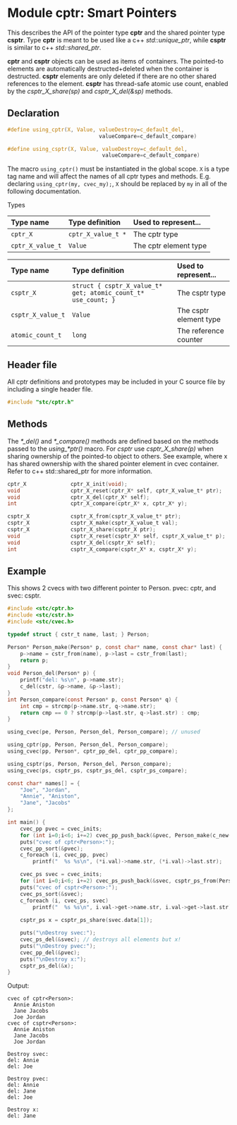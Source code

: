 # Module cptr: Smart Pointers

This describes the API of the pointer type **cptr** and the shared pointer type **csptr**. Type **cptr** is meant to be used like a c++ *std::unique_ptr*, while **csptr** is similar to c++ *std::shared_ptr*.

**cptr** and **csptr** objects can be used as items of containers. The pointed-to elements are automatically destructed+deleted when the container is destructed. **csptr** elements are only deleted if there are no other shared references to the element. **csptr** has thread-safe atomic use count, enabled by the *csptr_X_share(sp)* and *csptr_X_del(&sp)* methods.

## Declaration

```c
#define using_cptr(X, Value, valueDestroy=c_default_del,
                             valueCompare=c_default_compare)

#define using_csptr(X, Value, valueDestroy=c_default_del,
                              valueCompare=c_default_compare)
```
The macro `using_cptr()` must be instantiated in the global scope. `X` is a type tag name and will
affect the names of all cptr types and methods. E.g. declaring `using_cptr(my, cvec_my);`,
`X` should be replaced by `my` in all of the following documentation.

 Types

| Type name          | Type definition       | Used to represent...    |
|:-------------------|:----------------------|:------------------------|
| `cptr_X`           | `cptr_X_value_t *`    | The cptr type           |
| `cptr_X_value_t`   | `Value`               | The cptr element type   |


| Type name           | Type definition                                               | Used to represent...     |
|:--------------------|:--------------------------------------------------------------|:-------------------------|
| `csptr_X`           | `struct { csptr_X_value_t* get; atomic_count_t* use_count; }` | The csptr type           |
| `csptr_X_value_t`   | `Value`                                                       | The csptr element type   |
| `atomic_count_t`    | `long`                                                        | The reference counter    |


## Header file

All cptr definitions and prototypes may be included in your C source file by including a single header file.

```c
#include "stc/cptr.h"
```

## Methods

The *\*_del()* and *\*_compare()* methods are defined based on the methods passed to the *using_\*ptr()* macro. For *csptr* use *csptr_X_share(p)* when sharing ownership of the pointed-to object to others. See example, where x has shared ownership with the shared pointer element in cvec container. Refer to c++ std::shared_ptr for more information.
```c
cptr_X              cptr_X_init(void);
void                cptr_X_reset(cptr_X* self, cptr_X_value_t* ptr);
void                cptr_X_del(cptr_X* self);
int                 cptr_X_compare(cptr_X* x, cptr_X* y);
```
```c
csptr_X             csptr_X_from(csptr_X_value_t* ptr);
csptr_X             csptr_X_make(csptr_X_value_t val);
csptr_X             csptr_X_share(csptr_X ptr);
void                csptr_X_reset(csptr_X* self, csptr_X_value_t* p);
void                csptr_X_del(csptr_X* self);
int                 csptr_X_compare(csptr_X* x, csptr_X* y);
```

## Example

This shows 2 cvecs with two different pointer to Person. pvec: cptr<Person>, and svec: csptr<Person>.
```c
#include <stc/cptr.h>
#include <stc/cstr.h>
#include <stc/cvec.h>

typedef struct { cstr_t name, last; } Person;

Person* Person_make(Person* p, const char* name, const char* last) {
    p->name = cstr_from(name), p->last = cstr_from(last);
    return p;
}
void Person_del(Person* p) {
    printf("del: %s\n", p->name.str);
    c_del(cstr, &p->name, &p->last);
}
int Person_compare(const Person* p, const Person* q) {
    int cmp = strcmp(p->name.str, q->name.str);
    return cmp == 0 ? strcmp(p->last.str, q->last.str) : cmp;
}

using_cvec(pe, Person, Person_del, Person_compare); // unused

using_cptr(pp, Person, Person_del, Person_compare);
using_cvec(pp, Person*, cptr_pp_del, cptr_pp_compare);

using_csptr(ps, Person, Person_del, Person_compare);
using_cvec(ps, csptr_ps, csptr_ps_del, csptr_ps_compare);

const char* names[] = {
    "Joe", "Jordan",
    "Annie", "Aniston",
    "Jane", "Jacobs"
};

int main() {
    cvec_pp pvec = cvec_inits;
    for (int i=0;i<6; i+=2) cvec_pp_push_back(&pvec, Person_make(c_new(Person), names[i], names[i+1]));
    puts("cvec of cptr<Person>:");
    cvec_pp_sort(&pvec);
    c_foreach (i, cvec_pp, pvec)
        printf("  %s %s\n", (*i.val)->name.str, (*i.val)->last.str);

    cvec_ps svec = cvec_inits;
    for (int i=0;i<6; i+=2) cvec_ps_push_back(&svec, csptr_ps_from(Person_make(c_new(Person), names[i], names[i+1])));
    puts("cvec of csptr<Person>:");
    cvec_ps_sort(&svec);
    c_foreach (i, cvec_ps, svec)
        printf("  %s %s\n", i.val->get->name.str, i.val->get->last.str);
    
    csptr_ps x = csptr_ps_share(svec.data[1]);

    puts("\nDestroy svec:");
    cvec_ps_del(&svec); // destroys all elements but x!
    puts("\nDestroy pvec:");
    cvec_pp_del(&pvec);
    puts("\nDestroy x:");
    csptr_ps_del(&x);
}
```
Output:
```
cvec of cptr<Person>:
  Annie Aniston
  Jane Jacobs
  Joe Jordan
cvec of csptr<Person>:
  Annie Aniston
  Jane Jacobs
  Joe Jordan

Destroy svec:
del: Annie
del: Joe

Destroy pvec:
del: Annie
del: Jane
del: Joe

Destroy x:
del: Jane
```
